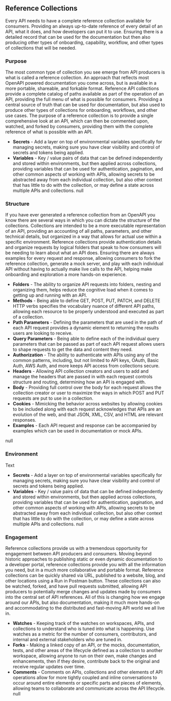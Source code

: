 ## Reference Collections 
Every API needs to have a complete reference collection available for consumers. Providing an always up-to-date reference of every detail of an API, what it does, and how developers can put it to use. Ensuring there is a detailed record that can be used for the documentation but then also producing other types of onboarding, capability, workflow, and other types of collections that will be needed. 

### Purpose 
The most common type of collection you see emerge from API producers is what is called a reference collection. An approach that reflects most OpenAPI powered documentation you come across, but is available in a more portable, shareable, and forkable format. Reference API collections provide a complete catalog of paths available as part of the operation of an API, providing the full menu of what is possible for consumers. Providing a central source of truth that can be used for documentation, but also used to produce other types of collections for onboarding, workflows, and other use cases. The purpose of a reference collection is to provide a single comprehensive look at an API, which can then be commented upon, watched, and forked by consumers, providing them with the complete reference of what is possible with an API. 

- **Secrets** - Add a layer on top of environmental variables specifically for managing secrets, making sure you have clear visibility and control of secrets and tokens being applied. 
- **Variables** - Key / value pairs of data that can be defined independently and stored within environments, but then applied across collections, providing variables that can be used for authentication, pagination, and other common aspects of working with APIs, allowing secrets to be abstracted away from each individual collection, but also other context that has little to do with the collection, or may define a state across multiple APIs and collections. 
null 
### Structure 
If you have ever generated a reference collection from an OpenAPI you know there are several ways in which you can dictate the structure of the collections. Collections are intended to be a more executable representation of an API, providing an accounting of all paths, parameters, and other technical details, but organized in a way that allows for actual use within a specific environment. Reference collections provide authentication details and organize requests by logical folders that speak to how consumers will be needing to learn about what an API does. Ensuring there are always examples for every request and response, allowing consumers to fork the reference collection, generate a mock server, and play with each individual API without having to actually make live calls to the API, helping make onboarding and exploration a more hands-on experience. 

- **Folders** - The ability to organize API requests into folders, nesting and organizing them, helps reduce the cognitive load when it comes to getting up and running with an API. 
- **Methods** -  Being able to define GET, POST, PUT, PATCH, and DELETE HTTP verbs specifies the vocabulary nuance of different API paths, allowing each resource to be properly understood and executed as part of a collection. 
- **Path Parameters** - Defining the parameters that are used in the path of each API request provides a dynamic element to returning the results users are looking to receive. 
- **Query Parameters** - Being able to define each of the individual query parameters that can be passed as part of each API request allows users to shape requests to get the data and content they need. 
- **Authorization** - The ability to authenticate with APIs using any of the common patterns, including, but not limited to API keys, OAuth, Basic Auth, AWS Auth, and more keeps API access from collections secure. 
- **Headers** - Allowing API collection creators and users to add and manage the headers that are passed in with each request controls structure and routing, determining how an API is engaged with. 
- **Body** - Providing full control over the body for each request allows the collection creator or user to maximize the ways in which POST and PUT requests are put to use in a collection. 
- **Cookies** - Mimicking the behavior across websites by allowing cookies to be included along with each request acknowledges that APIs are an evolution of the web, and that JSON, XML, CSV, and HTML are relevant responses. 
- **Examples** - Each API request and response can be accompanied by examples which can be used in documentation or mock APIs.
 
null 
### Environment 
Text 

- **Secrets** - Add a layer on top of environmental variables specifically for managing secrets, making sure you have clear visibility and control of secrets and tokens being applied. 
- **Variables** - Key / value pairs of data that can be defined independently and stored within environments, but then applied across collections, providing variables that can be used for authentication, pagination, and other common aspects of working with APIs, allowing secrets to be abstracted away from each individual collection, but also other context that has little to do with the collection, or may define a state across multiple APIs and collections. 
null 
### Engagement 
Reference collections provide us with a tremendous opportunity for engagement between API producers and consumers. Moving beyond historic approaches to publishing static or even dynamic documentation to a developer portal, reference collections provide you with all the information you need, but in a much more collaborative and portable format. Reference collections can be quickly shared via URL, published to a website, blog, and other locations using a Run in Postman button. These collections can also be watched, forked, and have pull requests submitted, allowing API producers to potentially merge changes and updates made by consumers into the central set of API references. All of this is changing how we engage around our APIs, but also documentation, making it much more hands-on and accommodating to the distributed and fast-moving API world we all live in. 

- **Watches** - Keeping track of the watches on workspaces, APIs, and collections to understand who is tuned into what is happening. Use watches as a
metric for the number of consumers, contributors, and internal and external stakeholders who are tuned in. 
- **Forks** - Making a linked copy of an API, or the mocks, documentation, tests, and other areas of the lifecycle defined as a collection to another workspace, allowing anyone to run on their own, make changes and enhancements, then if they desire, contribute back to the original and receive regular updates over time. 
- **Comments** - Comments on APIs, collections and other elements of API operations allow for more tightly coupled and inline conversations to occur around entire elements or specific parts and pieces of elements, allowing teams to collaborate and communicate across the API lifecycle. 
null 
 
